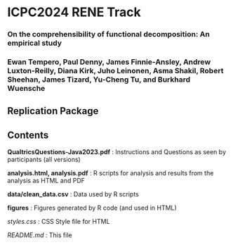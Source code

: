 # ICPC2024 RENE Track
### On the comprehensibility of functional decomposition: An empirical study
### Ewan Tempero, Paul Denny, James Finnie-Ansley, Andrew Luxton-Reilly, Diana Kirk, Juho Leinonen, Asma Shakil, Robert Sheehan, James Tizard, Yu-Cheng Tu, and Burkhard Wuensche
## Replication Package

## Contents

**QualtricsQuestions-Java2023.pdf**
: Instructions and Questions as seen by participants (all versions)

**analysis.html, analysis.pdf**
: R scripts for analysis and results from the analysis as HTML and PDF

**data/clean_data.csv**
: Data used by R scripts

**figures**
: Figures generated by R code (and used in HTML)

*styles.css*
: CSS Style file for HTML

*README.md*
: This file

